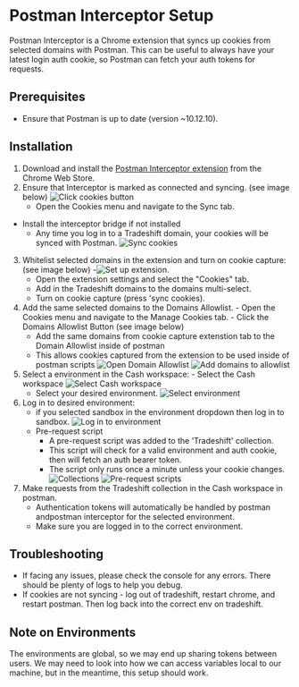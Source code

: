 # Postman Interceptor Setup

Postman Interceptor is a Chrome extension that syncs up cookies from selected domains with Postman. This can be useful to always have your latest login auth cookie, so Postman can fetch your auth tokens for requests.

## Prerequisites
- Ensure that Postman is up to date (version ~10.12.10).

## Installation
1. Download and install the [Postman Interceptor extension](https://chrome.google.com/webstore/detail/postman-interceptor/aicmkgpgakddgnaphhhpliifpcfhicfo?hl=en) from the Chrome Web Store.
2. Ensure that Interceptor is marked as connected and syncing. (see image below)
	![Click cookies button](./images/cookies_button.png)
	- Open the Cookies menu and navigate to the Sync tab.
  - Install the interceptor bridge if not installed
	- Any time you log in to a Tradeshift domain, your cookies will be synced with Postman.
	![Sync cookies](./images/sync_cookies.png)
3. Whitelist selected domains in the extension and turn on cookie capture: (see image below)
	-![Set up extension.](./images/set_up_extension.png)
	- Open the extension settings and select the "Cookies" tab.
	- Add in the Tradeshift domains to the domains multi-select.
	- Turn on cookie capture (press 'sync cookies).
4. Add the same selected domains to the Domains Allowlist.
    	- Open the Cookies menu and navigate to the Manage Cookies tab.
       	- Click the Domains Allowlist Button (see image below)
   	- Add the same domains from cookie capture extenstion tab to the Domain Allowlist inside of postman
	- This allows cookies captured from the extension to be used inside of postman scripts
      		![Open Domain Allowlist](./images/open_domain_allowlist.png)
      		![Add domains to allowlist](./images/add_domains_to_allowlist.png)
5. Select a environment in the Cash workspace:
    	- Select the Cash workspace
    	![Select Cash workspace](./images/cash_workspace.png)
	- Select your desired environment.
	![Select environment](./images/collection_dropdown.png)
6. Log in to desired environment:
	- if you selected sandbox in the environment dropdown then log in to sandbox.
    	![Log in to environment](./images/env_login.png)
	- Pre-request script
		- A pre-request script was added to the 'Tradeshift' collection.
		- This script will check for a valid environment and auth cookie, then will fetch an auth bearer token.
		- The script only runs once a minute unless your cookie changes.
			![Collections](./images/collections.png)
			![Pre-request scripts](./images/prerequest_script.png)
7. Make requests from the Tradeshift collection in the Cash workspace in postman.
	- Authentication tokens will automatically be handled by postman andpostman interceptor for the selected environment.
  	- Make sure you are logged in to the correct environment. 

## Troubleshooting
- If facing any issues, please check the console for any errors. There should be plenty of logs to help you debug.
- If cookies are not syncing - log out of tradeshift, restart chrome, and restart postman. Then log back into the correct env on tradeshift.

## Note on Environments
The environments are global, so we may end up sharing tokens between users. We may need to look into how we can access variables local to our machine, but in the meantime, this setup should work.

